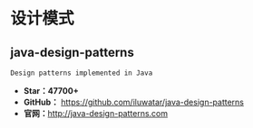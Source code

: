 <!--
 * @Description: 
 * @Author: twp
 * @LastEditors: twp
 * @Date: 2019-05-19 00:52:16
 * @LastEditTime: 2019-05-19 13:10:35
 -->

# 设计模式

## java-design-patterns

    Design patterns implemented in Java

* **Star：47700+**
* **GitHub：** <https://github.com/iluwatar/java-design-patterns>
* **官网：**<http://java-design-patterns.com>